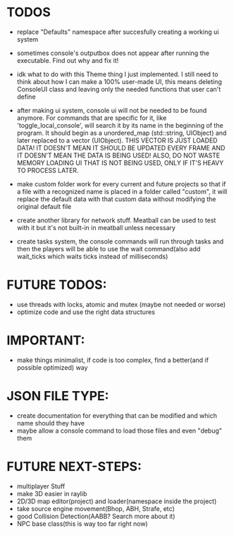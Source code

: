# TODOS
- replace "Defaults" namespace after succesfully creating a working ui system

- sometimes console's outputbox does not appear after running the executable. Find out why and fix it!

- idk what to do with this Theme thing I just implemented. I still need to think about how I can make a 100% user-made UI, this means deleting ConsoleUI class and leaving only the needed functions that user can't define

- after making ui system, console ui will not be needed to be found anymore. For commands that are specific for it, like 'toggle_local_console', will search it by its name in the beginning of the program. It should begin as a unordered_map (std::string, UIObject) and later replaced to a vector (UIObject). THIS VECTOR IS JUST LOADED DATA! IT DOESN'T MEAN IT SHOULD BE UPDATED EVERY FRAME AND IT DOESN'T MEAN THE DATA IS BEING USED! ALSO, DO NOT WASTE MEMORY LOADING UI THAT IS NOT BEING USED, ONLY IF IT'S HEAVY TO PROCESS LATER.

- make custom folder work for every current and future projects so that if a file with a recognized name is placed in a folder called "custom", it will replace the default data with that custom data without modifying the original default file

- create another library for network stuff. Meatball can be used to test with it but it's not built-in in meatball unless necessary

- create tasks system, the console commands will run through tasks and then the players will be able to use the wait command(also add wait_ticks which waits ticks instead of milliseconds)

# FUTURE TODOS:
- use threads with locks, atomic and mutex (maybe not needed or worse)
- optimize code and use the right data structures

# IMPORTANT:
- make things minimalist, if code is too complex, find a better(and if possible optimized) way

# JSON FILE TYPE:
- create documentation for everything that can be modified and which name should they have
- maybe allow a console command to load those files and even "debug" them

# FUTURE NEXT-STEPS:
- multiplayer Stuff
- make 3D easier in raylib
- 2D/3D map editor(project) and loader(namespace inside the project)
- take source engine movement(Bhop, ABH, Strafe, etc)
- good Collision Detection(AABB? Search more about it)
- NPC base class(this is way too far right now)